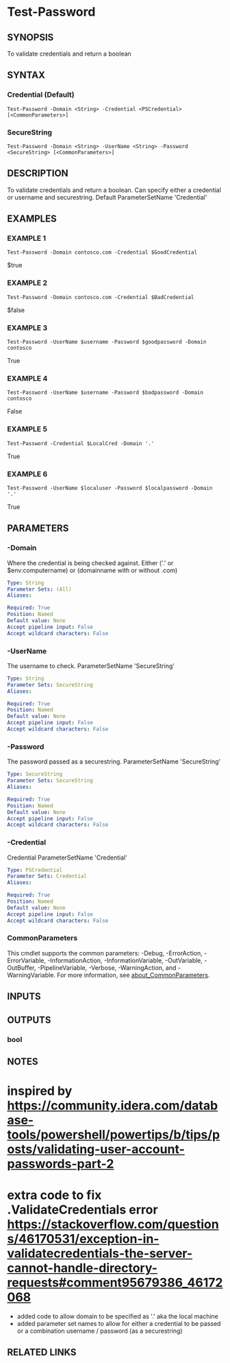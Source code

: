 ﻿---
external help file: PoshFunctions-help.xml
Module Name: poshfunctions
online version:
schema: 2.0.0
---

# Test-Password

## SYNOPSIS
To validate credentials and return a boolean

## SYNTAX

### Credential (Default)
```
Test-Password -Domain <String> -Credential <PSCredential> [<CommonParameters>]
```

### SecureString
```
Test-Password -Domain <String> -UserName <String> -Password <SecureString> [<CommonParameters>]
```

## DESCRIPTION
To validate credentials and return a boolean.
Can specify either a credential or username and securestring.
Default ParameterSetName 'Credential'

## EXAMPLES

### EXAMPLE 1
```
Test-Password -Domain contosco.com -Credential $GoodCredential
```

$true

### EXAMPLE 2
```
Test-Password -Domain contosco.com -Credential $BadCredential
```

$false

### EXAMPLE 3
```
Test-Password -UserName $username -Password $goodpassword -Domain contosco
```

True

### EXAMPLE 4
```
Test-Password -UserName $username -Password $badpassword -Domain contosco
```

False

### EXAMPLE 5
```
Test-Password -Credential $LocalCred -Domain '.'
```

True

### EXAMPLE 6
```
Test-Password -UserName $localuser -Password $localpassword -Domain '.'
```

True

## PARAMETERS

### -Domain
Where the credential is being checked against.
Either ('.' or $env:computername) or (domainname with or without .com)

```yaml
Type: String
Parameter Sets: (All)
Aliases:

Required: True
Position: Named
Default value: None
Accept pipeline input: False
Accept wildcard characters: False
```

### -UserName
The username to check.
ParameterSetName 'SecureString'

```yaml
Type: String
Parameter Sets: SecureString
Aliases:

Required: True
Position: Named
Default value: None
Accept pipeline input: False
Accept wildcard characters: False
```

### -Password
The password passed as a securestring.
ParameterSetName 'SecureString'

```yaml
Type: SecureString
Parameter Sets: SecureString
Aliases:

Required: True
Position: Named
Default value: None
Accept pipeline input: False
Accept wildcard characters: False
```

### -Credential
Credential ParameterSetName 'Credential'

```yaml
Type: PSCredential
Parameter Sets: Credential
Aliases:

Required: True
Position: Named
Default value: None
Accept pipeline input: False
Accept wildcard characters: False
```

### CommonParameters
This cmdlet supports the common parameters: -Debug, -ErrorAction, -ErrorVariable, -InformationAction, -InformationVariable, -OutVariable, -OutBuffer, -PipelineVariable, -Verbose, -WarningAction, and -WarningVariable. For more information, see [about_CommonParameters](http://go.microsoft.com/fwlink/?LinkID=113216).

## INPUTS

## OUTPUTS

### bool
## NOTES
# inspired by https://community.idera.com/database-tools/powershell/powertips/b/tips/posts/validating-user-account-passwords-part-2
# extra code to fix .ValidateCredentials error https://stackoverflow.com/questions/46170531/exception-in-validatecredentials-the-server-cannot-handle-directory-requests#comment95679386_46172068

* added code to allow domain to be specified as '.' aka the local machine
* added parameter set names to allow for either a credential to be passed or a combination username / password (as a securestring)

## RELATED LINKS
